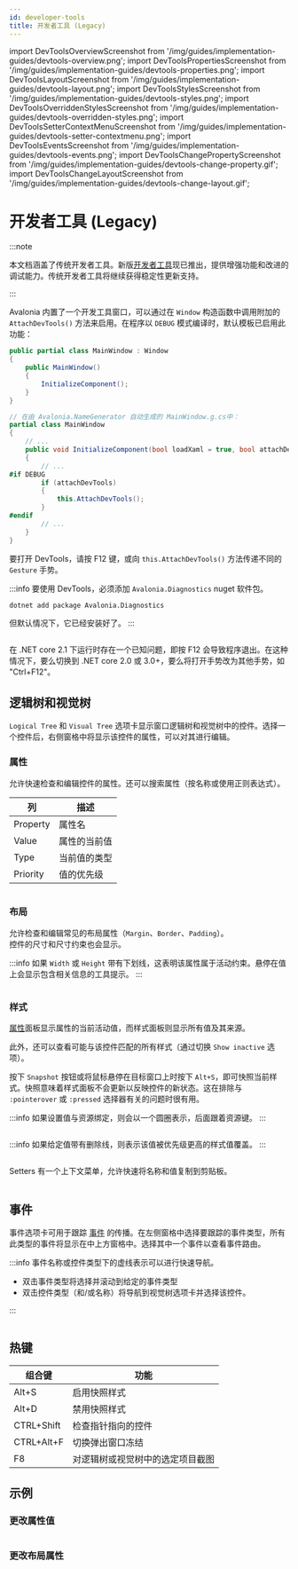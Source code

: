```yaml
---
id: developer-tools
title: 开发者工具 (Legacy)
---
```


import DevToolsOverviewScreenshot from '/img/guides/implementation-guides/devtools-overview.png';
import DevToolsPropertiesScreenshot from '/img/guides/implementation-guides/devtools-properties.png';
import DevToolsLayoutScreenshot from '/img/guides/implementation-guides/devtools-layout.png';
import DevToolsStylesScreenshot from '/img/guides/implementation-guides/devtools-styles.png';
import DevToolsOverriddenStylesScreenshot from '/img/guides/implementation-guides/devtools-overridden-styles.png';
import DevToolsSetterContextMenuScreenshot from '/img/guides/implementation-guides/devtools-setter-contextmenu.png';
import DevToolsEventsScreenshot from '/img/guides/implementation-guides/devtools-events.png';
import DevToolsChangePropertyScreenshot from '/img/guides/implementation-guides/devtools-change-property.gif';
import DevToolsChangeLayoutScreenshot from '/img/guides/implementation-guides/devtools-change-layout.gif';

# 开发者工具 (Legacy)

:::note

本文档涵盖了传统开发者工具。新版[开发者工具](https://avaloniaui.net/accelerate)现已推出，提供增强功能和改进的调试能力。传统开发者工具将继续获得稳定性更新支持。

:::

Avalonia 内置了一个开发工具窗口，可以通过在 `Window` 构造函数中调用附加的 `AttachDevTools()` 方法来启用。在程序以 `DEBUG` 模式编译时，默认模板已启用此功能：

```csharp
public partial class MainWindow : Window
{
    public MainWindow()
    {
        InitializeComponent();
    }
}

// 在由 Avalonia.NameGenerator 自动生成的 MainWindow.g.cs中：
partial class MainWindow
{
    // ...
    public void InitializeComponent(bool loadXaml = true, bool attachDevTools = true)
    {
        // ...
#if DEBUG
        if (attachDevTools)
        {
            this.AttachDevTools();
        }
#endif
        // ...
    }
}
```

要打开 DevTools，请按 F12 键，或向 `this.AttachDevTools()` 方法传递不同的 `Gesture` 手势。

:::info
要使用 DevTools，必须添加 `Avalonia.Diagnostics` nuget 软件包。

```bash
dotnet add package Avalonia.Diagnostics
```

但默认情况下，它已经安装好了。
:::

<img className="center" src={DevToolsOverviewScreenshot} alt="" />

在 .NET core 2.1 下运行时存在一个已知问题，即按 F12 会导致程序退出。在这种情况下，要么切换到 .NET core 2.0 或 3.0+，要么将打开手势改为其他手势，如 "Ctrl+F12"。

## 逻辑树和视觉树

`Logical Tree` 和 `Visual Tree` 选项卡显示窗口逻辑树和视觉树中的控件。选择一个控件后，右侧窗格中将显示该控件的属性，可以对其进行编辑。

### 属性

允许快速检查和编辑控件的属性。还可以搜索属性（按名称或使用正则表达式）。

| 列   | 描述                   |
| -------- | ----------------------------- |
| Property | 属性名          |
| Value    | 属性的当前值 |
| Type     | 当前值的类型     |
| Priority | 值的优先级        |

<img className="center" src={DevToolsPropertiesScreenshot} alt="" />

### 布局

允许检查和编辑常见的布局属性（`Margin`、`Border`、`Padding`）。\
控件的尺寸和尺寸约束也会显示。

:::info
如果 `Width` 或 `Height` 带有下划线，这表明该属性属于活动约束。悬停在值上会显示包含相关信息的工具提示。
:::

<img className="center" src={DevToolsLayoutScreenshot} alt="" />

### 样式

[属性](developer-tools.md#属性)面板显示属性的当前活动值，而样式面板则显示所有值及其来源。

此外，还可以查看可能与该控件匹配的所有样式（通过切换 `Show inactive` 选项）。

按下 `Snapshot` 按钮或将鼠标悬停在目标窗口上时按下 `Alt+S`，即可快照当前样式。快照意味着样式面板不会更新以反映控件的新状态。这在排除与 `:pointerover` 或 `:pressed` 选择器有关的问题时很有用。

:::info
如果设置值与资源绑定，则会以一个圆圈表示，后面跟着资源键。
:::

<img className="center" src={DevToolsStylesScreenshot} alt="" />

:::info
如果给定值带有删除线，则表示该值被优先级更高的样式值覆盖。
:::

<img className="center" src={DevToolsOverriddenStylesScreenshot} alt="" />

Setters 有一个上下文菜单，允许快速将名称和值复制到剪贴板。

<img className="center" src={DevToolsSetterContextMenuScreenshot} alt="" />

## 事件

事件选项卡可用于跟踪 [事件](../../concepts/input/) 的传播。在左侧窗格中选择要跟踪的事件类型，所有此类型的事件将显示在中上方窗格中。选择其中一个事件以查看事件路由。

:::info
事件名称或控件类型下的虚线表示可以进行快速导航。

* 双击事件类型将选择并滚动到给定的事件类型
* 双击控件类型（和/或名称）将导航到视觉树选项卡并选择该控件。

:::

<img className="center" src={DevToolsEventsScreenshot} alt="" />

## 热键

| 组合键 | 功能                      |
| ---------------- | ------------------------------|
| Alt+S            | 启用快照样式        |
| Alt+D            | 禁用快照样式       |
| CTRL+Shift       | 检查指针指向的控件  |
| CTRL+Alt+F       | 切换弹出窗口冻结           |
| F8               | 对逻辑树或视觉树中的选定项目截图|

## 示例

### 更改属性值

<img className="center" src={DevToolsChangePropertyScreenshot} alt="" />

### 更改布局属性

<img className="center" src={DevToolsChangeLayoutScreenshot} alt="" />
